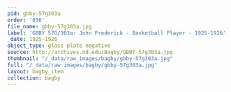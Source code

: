 ```yaml
---
pid: gbby-57g303a
order: '856'
file_name: gbby-57g303a.jpg
label: 'GBBY 57G/303a: John Frederick - Basketball Player - 1925-1926'
_date: 1925-1926
object_type: glass plate negative
source: http://archives.nd.edu/Bagby/GBBY-57g303a.jpg
thumbnail: "/_data/raw_images/bagby/gbby-57g303a.jpg"
full: "/_data/raw_images/bagby/gbby-57g303a.jpg"
layout: bagby_item
collection: bagby
---
```

